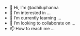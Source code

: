 - 👋 Hi, I’m @adhiluphanna
- 👀 I’m interested in ...
- 🌱 I’m currently learning ...
- 💞️ I’m looking to collaborate on ...
- 📫 How to reach me ...

<!---
adhiluphanna/adhiluphanna is a ✨ special ✨ repository because its `README.md` (this file) appears on your GitHub profile.
You can click the Preview link to take a look at your changes.
--->
